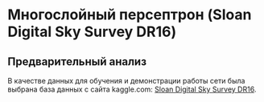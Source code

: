 # Многослойный персептрон (Sloan Digital Sky Survey DR16)

## Предварительный анализ
В качестве данных для обучения и демонстрации работы сети была выбрана база
данных с сайта kaggle.com: [Sloan Digital Sky Survey DR16](https://github.com/ArinaOwl/multilayer_perceptron/blob/main/Skyserver_12_30_2019%204_49_58%20PM.csv).
